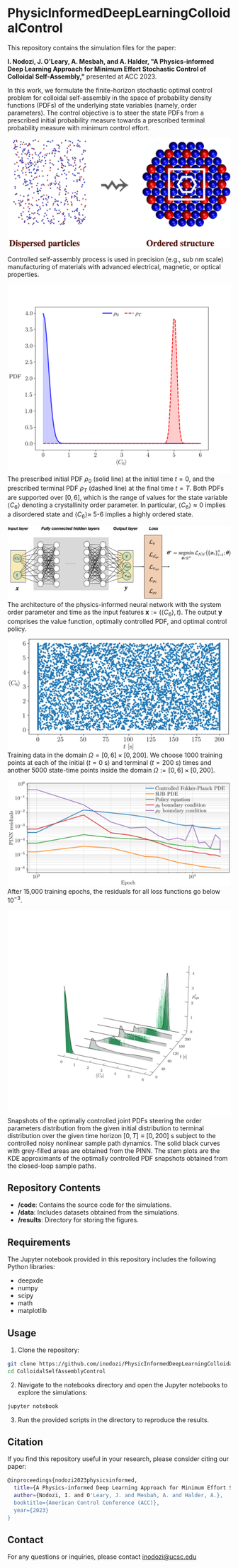 # PhysicInformedDeepLearningColloidalControl

This repository contains the simulation files for the paper:

**I. Nodozi, J. O'Leary, A. Mesbah, and A. Halder, "A Physics-informed Deep Learning Approach for Minimum Effort Stochastic Control of Colloidal Self-Assembly,"**  presented at ACC 2023.

In this work, we formulate the finite-horizon stochastic optimal control problem for colloidal self-assembly in the space of probability density functions (PDFs) of the underlying state variables (namely, order parameters). The control objective is to steer the state PDFs from a prescribed initial probability measure towards a prescribed terminal probability measure with minimum control effort.

![Dispersed particles and Ordered structure](results/Disorder_orde_structure.png)

Controlled self-assembly process is used in precision (e.g., sub nm scale) manufacturing of materials with advanced electrical, magnetic, or optical properties.

![Initial and Terminal PDFs](results/InitialAndTerminalPDFs.png)
The prescribed initial PDF $\rho_0$ (solid line) at the initial time $t=0$, and the prescribed terminal PDF $\rho_{T}$ (dashed line) at the final time $t=T$. Both PDFs are supported over $[0,6]$, which is the range of values for the state variable $\langle C_6\rangle$ denoting a crystallinity order parameter. In particular, $\langle C_6\rangle \approx 0$ implies a disordered state and $\langle C_6\rangle \approx$ 5-6 implies a highly ordered state.

![PINN Architecture](results/PINNStructure.jpeg)
The architecture of the physics-informed neural network with the system order parameter and time as the input features $\mathbf{x}:=(\langle C_6\rangle, t)$. The output $\mathbf{y}$ comprises the value function, optimally controlled PDF, and optimal control policy.

![Training Data Domain](results/Points.png)
Training data in the domain $\Omega =[0,6]\times[0,200]$. We choose 1000 training points at each of the initial ($t=0$ s) and terminal ($t=200$ s) times and another 5000 state-time points inside the domain $\Omega:=[0,6]\times[0,200]$.

![Training Residuals](results/PINNresiduals.png)
After 15,000 training epochs, the residuals for all loss functions go below $10^{-3}$.

![Controlled PDFs](results/OptimallyControlledJointPDFsFromPINNwithKDEstemFromClosedLoppEM.png)
Snapshots of the optimally controlled joint PDFs steering the order parameters distribution from the given initial distribution to terminal distribution over the given time horizon $[0,T]\equiv [0,200]$ s subject to the controlled noisy nonlinear sample path dynamics. The solid black curves with grey-filled areas are obtained from the PINN. The stem plots are the KDE approximants of the optimally controlled PDF snapshots obtained from the closed-loop sample paths.


## Repository Contents

- **/code**: Contains the source code for the simulations.
- **/data**: Includes datasets obtained from the simulations.
- **/results**: Directory for storing the figures.

## Requirements

The Jupyter notebook provided in this repository includes the following Python libraries:
- deepxde
- numpy
- scipy
- math
- matplotlib


## Usage

1. Clone the repository:

```bash
git clone https://github.com/inodozi/PhysicInformedDeepLearningColloidalControl.git
cd ColloidalSelfAssemblyControl
```
2. Navigate to the notebooks directory and open the Jupyter notebooks to explore the simulations:


```bash
jupyter notebook
```

3. Run the provided scripts in the directory to reproduce the results.

## Citation

If you find this repository useful in your research, please consider citing our paper:
```bash
@inproceedings{nodozi2023physicsinformed,
  title={A Physics-informed Deep Learning Approach for Minimum Effort Stochastic Control of Colloidal Self-Assembly},
  author={Nodozi, I. and O'Leary, J. and Mesbah, A. and Halder, A.},
  booktitle={American Control Conference (ACC)},
  year={2023}
}
```
## Contact

For any questions or inquiries, please contact inodozi@ucsc.edu


